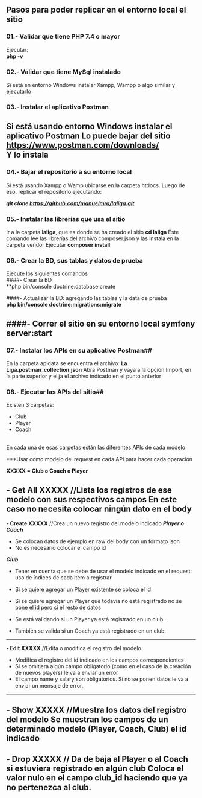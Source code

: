 ## Pasos para poder replicar en el entorno local el sitio

### 01.- Validar que tiene PHP 7.4 o mayor
Ejecutar:
<br />
**php -v**

### 02.- Validar que tiene MySql instalado
Si está en entorno Windows instalar Xampp, Wampp o algo similar y ejecutarlo

### 03.- Instalar el aplicativo Postman
Si está usando entorno Windows instalar el aplicativo Postman
Lo puede bajar del sitio 
<br />
https://www.postman.com/downloads/
<br />
Y lo instala
----

### 04.- Bajar el repositorio a su entorno local
Si está usando Xampp o Wamp ubicarse en la carpeta htdocs.
Luego de eso, replicar el repositorio ejecutando:

***git clone https://github.com/manuelmra/laliga.git***

### 05.- Instalar las librerías que usa el sitio ##
Ir a la carpeta **laliga**, que es donde se ha creado el sitio
**cd laliga**
Este comando lee las librerías del archivo composer.json y las instala en la carpeta vendor
Ejecutar
**composer install**

### 06.- Crear la BD, sus tablas y datos de prueba ##
Ejecute los siguientes comandos
<br />
####- Crear la BD
<br />
**php bin/console doctrine:database:create

####- Actualizar la BD: agregando las tablas y la data de prueba
<br />
**php bin/console doctrine:migrations:migrate**

####- Correr el sitio en su entorno local
**symfony server:start**
----
### 07.- Instalar los APIs en su aplicativo Postman##
En la carpeta apidata se encuentra el archivo:
**La Liga.postman_collection.json**
Abra Postman y vaya a la opción Import, en la parte superior y elija el archivo indicado en el punto anterior

### 08.- Ejecutar las APIs del sitio##

Existen 3 carpetas:
- Club
- Player
- Coach
<br />
En cada una de esas carpetas están las diferentes APIs de cada modelo


***Usar como modelo del request en cada API para hacer cada operación

**XXXXX = Club o Coach o Player**

**- Get All XXXXX**  //Lista los registros de ese modelo con sus respectivos campos
En este caso no necesita colocar ningún dato en el body
----

**- Create XXXXX**   //Crea un nuevo registro del modelo indicado
***Player o Coach***
- Se colocan datos de ejemplo en raw del body con un formato json
- No es necesario colocar el campo id

***Club***
- Tener en cuenta que se debe de usar el modelo indicado en el request: uso de índices de cada item a registrar
- Si se quiere agregar un Player existente se coloca el id 
- Si se quiere agregar un Player que todavía no está registrado no se pone el id pero si el resto de datos

- Se está validando si un Player ya está registrado en un club.
- También se valida si un Coach ya está registrado en un club.
----

**- Edit XXXXX**     //Edita o modifica el registro del modelo
- Modifica el registro del id indicado en los campos correspondientes
- Si se omitiera algún campo obligatorio (como en el caso de la creación de nuevos players) le va a enviar un error
- El campo name y salary son obligatorios. Si no se ponen datos le va a enviar un mensaje de error.
----

**- Show XXXXX**     //Muestra los datos del registro del modelo
Se muestran los campos de un determinado modelo (Player, Coach, Club) el id indicado
----

**- Drop XXXXX**     // Da de baja al Player o al Coach si estuviera registrado en algún club
Coloca el valor nulo en el campo club_id haciendo que ya no pertenezca al club.
----






